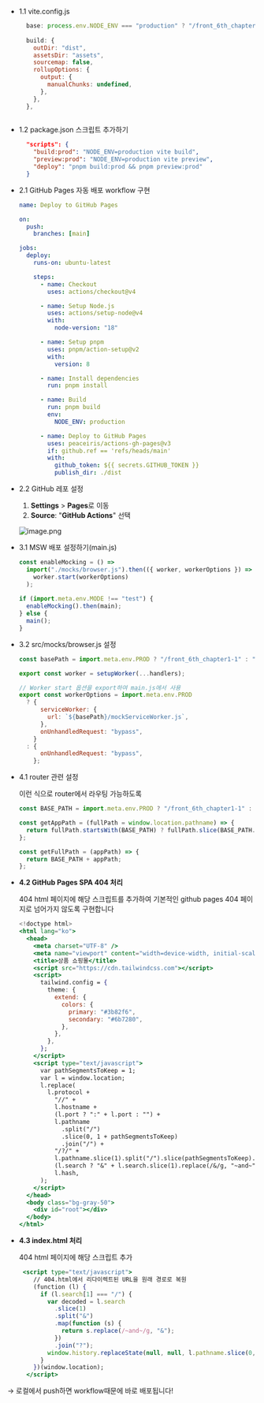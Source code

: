 - 1.1 vite.config.js
    
    ```jsx
      base: process.env.NODE_ENV === "production" ? "/front_6th_chapter1-1/" : "/",
      
      build: {
        outDir: "dist",
        assetsDir: "assets",
        sourcemap: false,
        rollupOptions: {
          output: {
            manualChunks: undefined,
          },
        },
      },
      
    ```
    
- 1.2 package.json 스크립트 추가하기
    
    ```json
      "scripts": {
        "build:prod": "NODE_ENV=production vite build",
        "preview:prod": "NODE_ENV=production vite preview",
        "deploy": "pnpm build:prod && pnpm preview:prod"
      }
    ```
    
- 2.1 GitHub Pages 자동 배포 workflow 구현
    
    ```yaml
    name: Deploy to GitHub Pages
    
    on:
      push:
        branches: [main]
    
    jobs:
      deploy:
        runs-on: ubuntu-latest
    
        steps:
          - name: Checkout
            uses: actions/checkout@v4
    
          - name: Setup Node.js
            uses: actions/setup-node@v4
            with:
              node-version: "18"
    
          - name: Setup pnpm
            uses: pnpm/action-setup@v2
            with:
              version: 8
    
          - name: Install dependencies
            run: pnpm install
    
          - name: Build
            run: pnpm build
            env:
              NODE_ENV: production
    
          - name: Deploy to GitHub Pages
            uses: peaceiris/actions-gh-pages@v3
            if: github.ref == 'refs/heads/main'
            with:
              github_token: ${{ secrets.GITHUB_TOKEN }}
              publish_dir: ./dist
    
    ```
    
- 2.2 GitHub 레포 설정
    1. **Settings** > **Pages**로 이동
    2. **Source**: "**GitHub Actions**" 선택
    
    ![image.png](attachment:d1ec0702-d22e-44bf-8dda-fafb199aa80e:image.png)
    
- 3.1 MSW 배포 설정하기(main.js)
    
    ```jsx
    const enableMocking = () =>
      import("./mocks/browser.js").then(({ worker, workerOptions }) => 
        worker.start(workerOptions)
      );
      
    if (import.meta.env.MODE !== "test") {
      enableMocking().then(main);
    } else {
      main();
    }
    ```
    
- 3.2 src/mocks/browser.js 설정
    
    ```jsx
    const basePath = import.meta.env.PROD ? "/front_6th_chapter1-1" : "";
    
    export const worker = setupWorker(...handlers);
    
    // Worker start 옵션을 export하여 main.js에서 사용
    export const workerOptions = import.meta.env.PROD
      ? {
          serviceWorker: {
            url: `${basePath}/mockServiceWorker.js`,
          },
          onUnhandledRequest: "bypass",
        }
      : {
          onUnhandledRequest: "bypass",
        };
    ```
    
- 4.1 router 관련 설정
    
    이런 식으로 router에서 라우팅 가능하도록
    
    ```jsx
    const BASE_PATH = import.meta.env.PROD ? "/front_6th_chapter1-1" : "";
    
    const getAppPath = (fullPath = window.location.pathname) => {
      return fullPath.startsWith(BASE_PATH) ? fullPath.slice(BASE_PATH.length) || "/" : fullPath;
    };
    
    const getFullPath = (appPath) => {
      return BASE_PATH + appPath;
    };
    ```
    
- **4.2 GitHub Pages SPA 404 처리**
    
    404 html 페이지에 해당 스크립트를 추가하여 기본적인 github pages 404 페이지로 넘어가지 않도록 구현합니다
    
    ```jsx
    <!doctype html>
    <html lang="ko">
      <head>
        <meta charset="UTF-8" />
        <meta name="viewport" content="width=device-width, initial-scale=1.0" />
        <title>상품 쇼핑몰</title>
        <script src="https://cdn.tailwindcss.com"></script>
        <script>
          tailwind.config = {
            theme: {
              extend: {
                colors: {
                  primary: "#3b82f6",
                  secondary: "#6b7280",
                },
              },
            },
          };
        </script>
        <script type="text/javascript">
          var pathSegmentsToKeep = 1;
          var l = window.location;
          l.replace(
            l.protocol +
              "//" +
              l.hostname +
              (l.port ? ":" + l.port : "") +
              l.pathname
                .split("/")
                .slice(0, 1 + pathSegmentsToKeep)
                .join("/") +
              "/?/" +
              l.pathname.slice(1).split("/").slice(pathSegmentsToKeep).join("/").replace(/&/g, "~and~") +
              (l.search ? "&" + l.search.slice(1).replace(/&/g, "~and~") : "") +
              l.hash,
          );
        </script>
      </head>
      <body class="bg-gray-50">
        <div id="root"></div>
      </body>
    </html>
    ```
    
- **4.3 index.html 처리**
    
    404 html 페이지에 해당 스크립트 추가
    
    ```jsx
     <script type="text/javascript">
        // 404.html에서 리다이렉트된 URL을 원래 경로로 복원
        (function (l) {
          if (l.search[1] === "/") {
            var decoded = l.search
              .slice(1)
              .split("&")
              .map(function (s) {
                return s.replace(/~and~/g, "&");
              })
              .join("?");
            window.history.replaceState(null, null, l.pathname.slice(0, -1) + decoded + l.hash);
          }
        })(window.location);
      </script>
    ```
    

→ 로컬에서 push하면 workflow때문에 바로 배포됩니다!